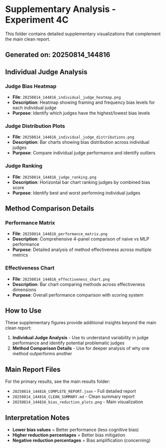 # Supplementary Analysis - Experiment 4C

This folder contains detailed supplementary visualizations that complement the main clean report.

## Generated on: 20250814_144816

## Individual Judge Analysis

### Judge Bias Heatmap
- **File**: `20250814_144816_individual_judge_heatmap.png`
- **Description**: Heatmap showing framing and frequency bias levels for each individual judge
- **Purpose**: Identify which judges have the highest/lowest bias levels

### Judge Distribution Plots  
- **File**: `20250814_144816_individual_judge_distributions.png`
- **Description**: Bar charts showing bias distribution across individual judges
- **Purpose**: Compare individual judge performance and identify outliers

### Judge Ranking
- **File**: `20250814_144816_judge_ranking.png`
- **Description**: Horizontal bar chart ranking judges by combined bias score
- **Purpose**: Identify best and worst performing individual judges

## Method Comparison Details

### Performance Matrix
- **File**: `20250814_144816_performance_matrix.png`
- **Description**: Comprehensive 4-panel comparison of naive vs MLP performance
- **Purpose**: Detailed analysis of method effectiveness across multiple metrics

### Effectiveness Chart
- **File**: `20250814_144816_effectiveness_chart.png`
- **Description**: Bar chart comparing methods across effectiveness dimensions
- **Purpose**: Overall performance comparison with scoring system

## How to Use

These supplementary figures provide additional insights beyond the main clean report:

1. **Individual Judge Analysis** - Use to understand variability in judge performance and identify potential problematic judges
2. **Method Comparison Details** - Use for deeper analysis of why one method outperforms another

## Main Report Files

For the primary results, see the main results folder:
- `20250814_144816_COMPLETE_REPORT.json` - Full detailed report
- `20250814_144816_CLEAN_SUMMARY.md` - Clean summary report  
- `20250814_144816_bias_reduction_plots.png` - Main visualization

## Interpretation Notes

- **Lower bias values** = Better performance (less cognitive bias)
- **Higher reduction percentages** = Better bias mitigation
- **Negative reduction percentages** = Bias amplification (concerning)
